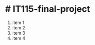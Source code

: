 <h1> # IT115-final-project </h1>
<ol> 
  <li>item 1</li>
  <li>item 2</li>
  <li>item 3</li>
  <li>item 4</li>
